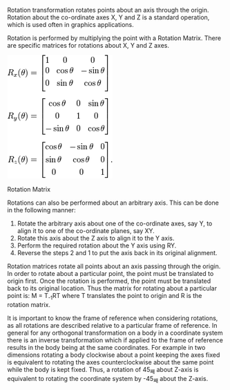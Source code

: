 Rotation transformation rotates points about an axis through the origin. Rotation about the co-ordinate axes X, Y and Z is a standard operation, which is used often in graphics applications.

Rotation is performed by multiplying the point with a Rotation Matrix. There are specific matrices for rotations about X, Y and Z axes.

<img src="images/rotation-matrix.png">

Rotation Matrix

Rotations can also be performed about an arbitrary axis. This can be done in the following manner:

  1. Rotate the arbitrary axis about one of the co-ordinate axes, say Y, to align it to one of the co-ordinate planes, say XY.
  2. Rotate this axis about the Z axis to align it to the Y axis.
  3. Perform the required rotation about the Y axis using RY.
  4. Reverse the steps 2 and 1 to put the axis back in its original alignment.

Rotation matrices rotate all points about an axis passing through the origin. In order to rotate about a particular point, the point must be translated to origin first. Once the rotation is performed, the point must be translated back to its original location.
Thus the matrix for rotating about a particular point is:
M = T<sub>-1</sub>RT
where T translates the point to origin and R is the rotation matrix.

It is important to know the frame of reference when considering rotations, as all rotations are described relative to a particular frame of reference. In general for any orthogonal transformation on a body in a coordinate system there is an inverse transformation which if applied to the frame of reference results in the body being at the same coordinates. For example in two dimensions rotating a body clockwise about a point keeping the axes fixed is equivalent to rotating the axes counterclockwise about the same point while the body is kept fixed. Thus, a rotation of 45<sub>째</sub> about Z-axis is equivalent to rotating the coordinate system by -45<sub>째</sub> about the Z-axis.
